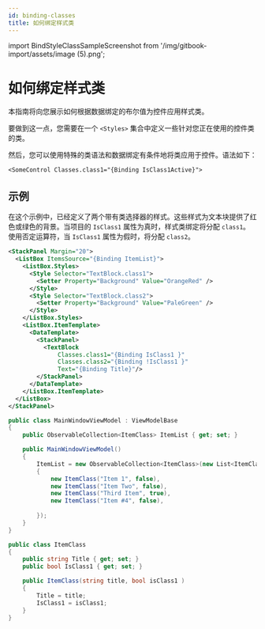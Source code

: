 ```yaml
---
id: binding-classes
title: 如何绑定样式类
---
```


import BindStyleClassSampleScreenshot from '/img/gitbook-import/assets/image (5).png';

# 如何绑定样式类

本指南将向您展示如何根据数据绑定的布尔值为控件应用样式类。

要做到这一点，您需要在一个 `<Styles>` 集合中定义一些针对您正在使用的控件类的类。

然后，您可以使用特殊的类语法和数据绑定有条件地将类应用于控件。语法如下：

```
<SomeControl Classes.class1="{Binding IsClass1Active}">
```

## 示例

在这个示例中，已经定义了两个带有类选择器的样式。这些样式为文本块提供了红色或绿色的背景。当项目的 `IsClass1` 属性为真时，样式类绑定将分配 `class1`。使用否定运算符，当 `IsClass1` 属性为假时，将分配 `class2`。

```xml title='XAML'
<StackPanel Margin="20">
  <ListBox ItemsSource="{Binding ItemList}">
    <ListBox.Styles>
      <Style Selector="TextBlock.class1">
        <Setter Property="Background" Value="OrangeRed" />
      </Style>
      <Style Selector="TextBlock.class2">
        <Setter Property="Background" Value="PaleGreen" />
      </Style>
    </ListBox.Styles>
    <ListBox.ItemTemplate>
      <DataTemplate>
        <StackPanel>
          <TextBlock
              Classes.class1="{Binding IsClass1 }"
              Classes.class2="{Binding !IsClass1 }"
              Text="{Binding Title}"/>
        </StackPanel>
      </DataTemplate>
    </ListBox.ItemTemplate>
  </ListBox>
</StackPanel>
```

```csharp title='C#'
public class MainWindowViewModel : ViewModelBase
{
    public ObservableCollection<ItemClass> ItemList { get; set; }

    public MainWindowViewModel()
    {
        ItemList = new ObservableCollection<ItemClass>(new List<ItemClass>
        {
            new ItemClass("Item 1", false),
            new ItemClass("Item Two", false),
            new ItemClass("Third Item", true),
            new ItemClass("Item #4", false),
               
        });
    }
}
```

```csharp title='ItemClass.cs'
public class ItemClass
{
    public string Title { get; set; }
    public bool IsClass1 { get; set; }

    public ItemClass(string title, bool isClass1 )
    {
        Title = title;
        IsClass1 = isClass1;
    }
}
```

<img src={BindStyleClassSampleScreenshot} alt=""/>
